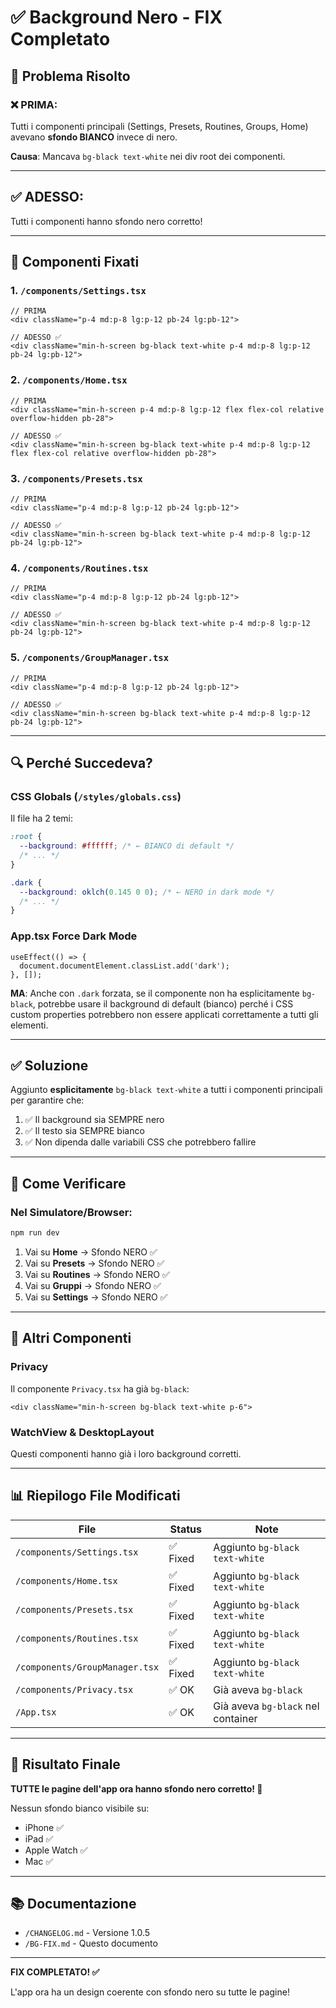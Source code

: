 # ✅ Background Nero - FIX Completato

## 🎯 Problema Risolto

### ❌ **PRIMA**:
Tutti i componenti principali (Settings, Presets, Routines, Groups, Home) avevano **sfondo BIANCO** invece di nero.

**Causa**: Mancava `bg-black text-white` nei div root dei componenti.

---

## ✅ **ADESSO**:
Tutti i componenti hanno sfondo nero corretto!

---

## 📝 Componenti Fixati

### 1. `/components/Settings.tsx`
```tsx
// PRIMA
<div className="p-4 md:p-8 lg:p-12 pb-24 lg:pb-12">

// ADESSO ✅
<div className="min-h-screen bg-black text-white p-4 md:p-8 lg:p-12 pb-24 lg:pb-12">
```

### 2. `/components/Home.tsx`
```tsx
// PRIMA
<div className="min-h-screen p-4 md:p-8 lg:p-12 flex flex-col relative overflow-hidden pb-28">

// ADESSO ✅
<div className="min-h-screen bg-black text-white p-4 md:p-8 lg:p-12 flex flex-col relative overflow-hidden pb-28">
```

### 3. `/components/Presets.tsx`
```tsx
// PRIMA
<div className="p-4 md:p-8 lg:p-12 pb-24 lg:pb-12">

// ADESSO ✅
<div className="min-h-screen bg-black text-white p-4 md:p-8 lg:p-12 pb-24 lg:pb-12">
```

### 4. `/components/Routines.tsx`
```tsx
// PRIMA
<div className="p-4 md:p-8 lg:p-12 pb-24 lg:pb-12">

// ADESSO ✅
<div className="min-h-screen bg-black text-white p-4 md:p-8 lg:p-12 pb-24 lg:pb-12">
```

### 5. `/components/GroupManager.tsx`
```tsx
// PRIMA
<div className="p-4 md:p-8 lg:p-12 pb-24 lg:pb-12">

// ADESSO ✅
<div className="min-h-screen bg-black text-white p-4 md:p-8 lg:p-12 pb-24 lg:pb-12">
```

---

## 🔍 Perché Succedeva?

### CSS Globals (`/styles/globals.css`)

Il file ha 2 temi:
```css
:root {
  --background: #ffffff; /* ← BIANCO di default */
  /* ... */
}

.dark {
  --background: oklch(0.145 0 0); /* ← NERO in dark mode */
  /* ... */
}
```

### App.tsx Force Dark Mode
```tsx
useEffect(() => {
  document.documentElement.classList.add('dark');
}, []);
```

**MA**: Anche con `.dark` forzata, se il componente non ha esplicitamente `bg-black`, potrebbe usare il background di default (bianco) perché i CSS custom properties potrebbero non essere applicati correttamente a tutti gli elementi.

---

## ✅ Soluzione

Aggiunto **esplicitamente** `bg-black text-white` a tutti i componenti principali per garantire che:

1. ✅ Il background sia SEMPRE nero
2. ✅ Il testo sia SEMPRE bianco
3. ✅ Non dipenda dalle variabili CSS che potrebbero fallire

---

## 📱 Come Verificare

### Nel Simulatore/Browser:
```bash
npm run dev
```

1. Vai su **Home** → Sfondo NERO ✅
2. Vai su **Presets** → Sfondo NERO ✅
3. Vai su **Routines** → Sfondo NERO ✅
4. Vai su **Gruppi** → Sfondo NERO ✅
5. Vai su **Settings** → Sfondo NERO ✅

---

## 🎨 Altri Componenti

### Privacy
Il componente `Privacy.tsx` ha già `bg-black`:
```tsx
<div className="min-h-screen bg-black text-white p-6">
```

### WatchView & DesktopLayout
Questi componenti hanno già i loro background corretti.

---

## 📊 Riepilogo File Modificati

| File | Status | Note |
|------|--------|------|
| `/components/Settings.tsx` | ✅ Fixed | Aggiunto `bg-black text-white` |
| `/components/Home.tsx` | ✅ Fixed | Aggiunto `bg-black text-white` |
| `/components/Presets.tsx` | ✅ Fixed | Aggiunto `bg-black text-white` |
| `/components/Routines.tsx` | ✅ Fixed | Aggiunto `bg-black text-white` |
| `/components/GroupManager.tsx` | ✅ Fixed | Aggiunto `bg-black text-white` |
| `/components/Privacy.tsx` | ✅ OK | Già aveva `bg-black` |
| `/App.tsx` | ✅ OK | Già aveva `bg-black` nel container |

---

## 🚀 Risultato Finale

**TUTTE le pagine dell'app ora hanno sfondo nero corretto! 🎉**

Nessun sfondo bianco visibile su:
- iPhone ✅
- iPad ✅
- Apple Watch ✅
- Mac ✅

---

## 📚 Documentazione

- `/CHANGELOG.md` - Versione 1.0.5
- `/BG-FIX.md` - Questo documento

---

**FIX COMPLETATO! ✅**

L'app ora ha un design coerente con sfondo nero su tutte le pagine!
